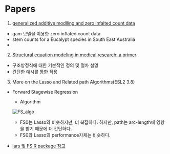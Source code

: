 Papers
=======

1. [generalized additive modlling and zero infalted count data](https://www.sciencedirect.com/science/article/pii/S0304380002001941)

* gam 모델을 이용한 zero inflated count data
* stem counts for a Eucalypt species in South East Australia
* 

2. [Structural equation modeling in medical research: a primer](https://bmcresnotes.biomedcentral.com/articles/10.1186/1756-0500-3-267)
* 구조방정식에 대한 기본적인 정의 및 절차 설명
* 간단한 예시를 통한 적용

3. More on the Lasso and Related path Algorithms(ESL2 3.8)
* Forward Stagewise Regression
  - Algorithm
  
  ![](https://github.com/miniii222/papers-summary/blob/master/FS_algorithm.JPG "FS_algo")
  - FS0는 Lasso와 비슷하지만, 더 복잡하다. 하지만, path는 arc-length에 영향을 받기 때문에 더 간단하다.
  - FS0와 Lasso의 performance자체는 비슷하다.
* [lars 및 FS R package 참고](https://cran.r-project.org/web/packages/lars/lars.pdf)
